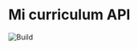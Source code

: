 # Mi curriculum API
![Build](https://github.com/DamianLisas/mi-curriculum-api/workflows/Build/badge.svg?branch=master)
